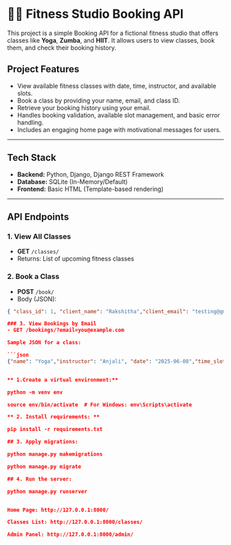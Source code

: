 # 🧘‍♀️ Fitness Studio Booking API

This project is a simple Booking API for a fictional fitness studio that offers classes like **Yoga**, **Zumba**, and **HIIT**. It allows users to view classes, book them, and check their booking history.

## Project Features

- View available fitness classes with date, time, instructor, and available slots.
- Book a class by providing your name, email, and class ID.
- Retrieve your booking history using your email.
- Handles booking validation, available slot management, and basic error handling.
- Includes an engaging home page with motivational messages for users.
---

## Tech Stack

- **Backend:** Python, Django, Django REST Framework
- **Database:** SQLite (In-Memory/Default)
- **Frontend:** Basic HTML (Template-based rendering)

---

## API Endpoints

### 1. View All Classes

- **GET** `/classes/`
- Returns: List of upcoming fitness classes

### 2. Book a Class

- **POST** `/book/`
- Body (JSON):
```json
{ "class_id": 1, "client_name": "Rakshitha","client_email": "testing@gmail.com"}

### 3. View Bookings by Email
- GET /bookings/?email=you@example.com

Sample JSON for a class:

```json
{"name": "Yoga","instructor": "Anjali", "date": "2025-06-08","time_slots":3,"available_slots": 10}


** 1.Create a virtual environment:**

python -m venv env

source env/bin/activate  # For Windows: env\Scripts\activate

** 2. Install requirements: **

pip install -r requirements.txt

## 3. Apply migrations:

python manage.py makemigrations

python manage.py migrate

## 4. Run the server:

python manage.py runserver


Home Page: http://127.0.0.1:8000/

Classes List: http://127.0.0.1:8000/classes/

Admin Panel: http://127.0.0.1:8000/admin/

